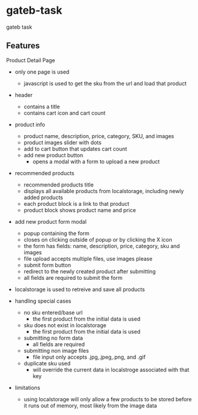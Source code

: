 # gateb-task

gateb task

## Features

Product Detail Page

- only one page is used

  - javascript is used to get the sku from the url and load that product

- header
  - contains a title
  - contains cart icon and cart count
- product info

  - product name, description, price, category, SKU, and images
  - product images slider with dots
  - add to cart button that updates cart count
  - add new product button
    - opens a modal with a form to upload a new product

- recommended products

  - recommended products title
  - displays all available products from localstorage, including newly added products
  - each product block is a link to that product
  - product block shows product name and price

- add new product form modal

  - popup containing the form
  - closes on clicking outside of popup or by clicking the X icon
  - the form has fields: name, description, price, category, sku and images
  - file upload accepts multiple files, use images please
  - submit form button
  - redirect to the newly created product after submitting
  - all fields are required to submit the form

- localstorage is used to retreive and save all products

- handling special cases

  - no sku entered/base url
    - the first product from the initial data is used
  - sku does not exist in localstorage
    - the first product from the initial data is used
  - submitting no form data
    - all fields are required
  - submitting non image files
    - file input only accepts .jpg,.jpeg,.png, and .gif
  - duplicate sku used
    - will override the current data in localstroge associated with that key

- limitations
  - using localstorage will only allow a few products to be stored before it runs
    out of memory, most likely from the image data
